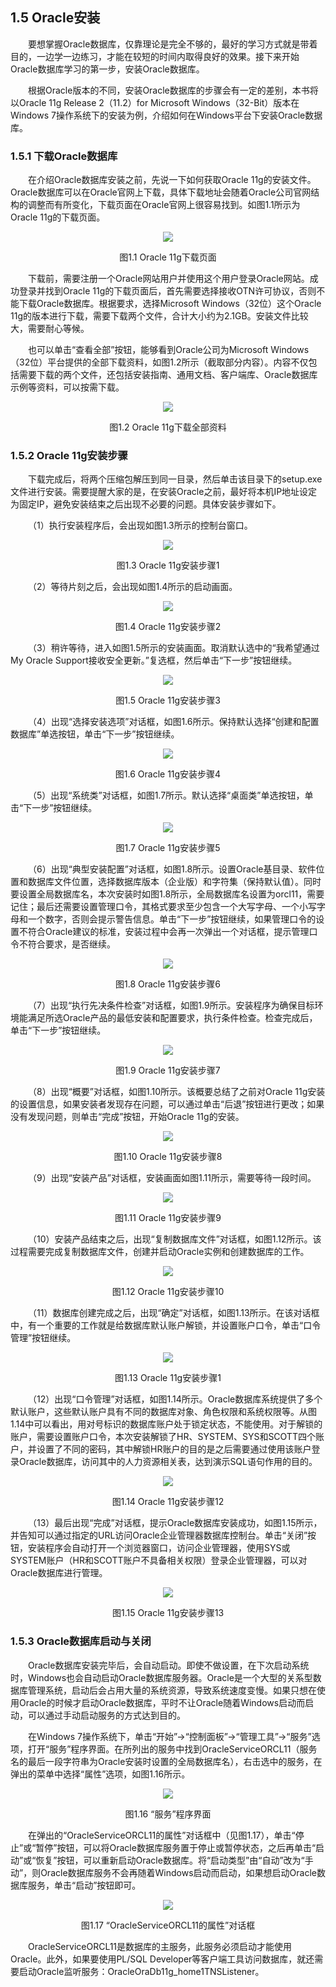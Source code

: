 ## 1.5  Oracle安装
 

&emsp;&emsp;要想掌握Oracle数据库，仅靠理论是完全不够的，最好的学习方式就是带着目的，一边学一边练习，才能在较短的时间内取得良好的效果。接下来开始Oracle数据库学习的第一步，安装Oracle数据库。

&emsp;&emsp;根据Oracle版本的不同，安装Oracle数据库的步骤会有一定的差别，本书将以Oracle 11g Release 2（11.2）for Microsoft Windows（32-Bit）版本在Windows 7操作系统下的安装为例，介绍如何在Windows平台下安装Oracle数据库。

### 1.5.1  下载Oracle数据库  

&emsp;&emsp;在介绍Oracle数据库安装之前，先说一下如何获取Oracle 11g的安装文件。Oracle数据库可以在Oracle官网上下载，具体下载地址会随着Oracle公司官网结构的调整而有所变化，下载页面在Oracle官网上很容易找到。如图1.1所示为Oracle 11g的下载页面。



<p align="center"><img src="../../img/d1z/tu1.1.png" /></p>  
<p align="center">图1.1  Oracle 11g下载页面</p>  






&emsp;&emsp;下载前，需要注册一个Oracle网站用户并使用这个用户登录Oracle网站。成功登录并找到Oracle 11g的下载页面后，首先需要选择接收OTN许可协议，否则不能下载Oracle数据库。根据要求，选择Microsoft Windows（32位）这个Oracle 11g的版本进行下载，需要下载两个文件，合计大小约为2.1GB。安装文件比较大，需要耐心等候。

&emsp;&emsp;也可以单击“查看全部”按钮，能够看到Oracle公司为Microsoft Windows（32位）平台提供的全部下载资料，如图1.2所示（截取部分内容）。内容不仅包括需要下载的两个文件，还包括安装指南、通用文档、客户端库、Oracle数据库示例等资料，可以按需下载。



<p align="center"><img src="../../img/d1z/tu1.2.png" /></p>  
<p align="center">图1.2  Oracle 11g下载全部资料</p>  


### 1.5.2  Oracle 11g安装步骤  

&emsp;&emsp;下载完成后，将两个压缩包解压到同一目录，然后单击该目录下的setup.exe文件进行安装。需要提醒大家的是，在安装Oracle之前，最好将本机IP地址设定为固定IP，避免安装结束之后出现不必要的问题。具体安装步骤如下。

&emsp;&emsp;（1）执行安装程序后，会出现如图1.3所示的控制台窗口。



<p align="center"><img src="../../img/d1z/tu1.3.png" /></p>  
<p align="center">图1.3  Oracle 11g安装步骤1</p>  


&emsp;&emsp;（2）等待片刻之后，会出现如图1.4所示的启动画面。



<p align="center"><img src="../../img/d1z/tu1.4.png" /></p>  
<p align="center">图1.4  Oracle 11g安装步骤2</p>  


&emsp;&emsp;（3）稍许等待，进入如图1.5所示的安装画面。取消默认选中的“我希望通过My Oracle Support接收安全更新。”复选框，然后单击“下一步”按钮继续。



<p align="center"><img src="../../img/d1z/tu1.5.png" /></p>  
<p align="center">图1.5  Oracle 11g安装步骤3</p>  


&emsp;&emsp;（4）出现“选择安装选项”对话框，如图1.6所示。保持默认选择“创建和配置数据库”单选按钮，单击“下一步”按钮继续。



<p align="center"><img src="../../img/d1z/tu1.6.png" /></p>  
<p align="center">图1.6  Oracle 11g安装步骤4</p>  


&emsp;&emsp;（5）出现“系统类”对话框，如图1.7所示。默认选择“桌面类”单选按钮，单击“下一步”按钮继续。



<p align="center"><img src="../../img/d1z/tu1.7.png" /></p>  
<p align="center">图1.7  Oracle 11g安装步骤5</p>  


&emsp;&emsp;（6）出现“典型安装配置”对话框，如图1.8所示。设置Oracle基目录、软件位置和数据库文件位置，选择数据库版本（企业版）和字符集（保持默认值）。同时要设置全局数据库名，本次安装时如图1.8所示，全局数据库名设置为orcl11，需要记住；最后还需要设置管理口令，其格式要求至少包含一个大写字母、一个小写字母和一个数字，否则会提示警告信息。单击“下一步”按钮继续，如果管理口令的设置不符合Oracle建议的标准，安装过程中会再一次弹出一个对话框，提示管理口令不符合要求，是否继续。



<p align="center"><img src="../../img/d1z/tu1.8.png" /></p>  
<p align="center">图1.8  Oracle 11g安装步骤6</p>  


&emsp;&emsp;（7）出现“执行先决条件检查”对话框，如图1.9所示。安装程序为确保目标环境能满足所选Oracle产品的最低安装和配置要求，执行条件检查。检查完成后，单击“下一步”按钮继续。



<p align="center"><img src="../../img/d1z/tu1.9.png" /></p>  
<p align="center">图1.9  Oracle 11g安装步骤7</p>  


&emsp;&emsp;（8）出现“概要”对话框，如图1.10所示。该概要总结了之前对Oracle 11g安装的设置信息，如果安装者发现存在问题，可以通过单击“后退”按钮进行更改；如果没有发现问题，则单击“完成”按钮，开始Oracle 11g的安装。



<p align="center"><img src="../../img/d1z/tu1.10.png" /></p>  
<p align="center">图1.10  Oracle 11g安装步骤8</p>  


&emsp;&emsp;（9）出现“安装产品”对话框，安装画面如图1.11所示，需要等待一段时间。



<p align="center"><img src="../../img/d1z/tu1.11.png" /></p>  
<p align="center">图1.11  Oracle 11g安装步骤9</p>  


&emsp;&emsp;（10）安装产品结束之后，出现“复制数据库文件”对话框，如图1.12所示。该过程需要完成复制数据库文件，创建并启动Oracle实例和创建数据库的工作。



<p align="center"><img src="../../img/d1z/tu1.12.png" /></p>  
<p align="center">图1.12  Oracle 11g安装步骤10</p>  


&emsp;&emsp;（11）数据库创建完成之后，出现“确定”对话框，如图1.13所示。在该对话框中，有一个重要的工作就是给数据库默认账户解锁，并设置账户口令，单击“口令管理”按钮继续。



<p align="center"><img src="../../img/d1z/tu1.13.png" /></p>  
<p align="center">图1.13  Oracle 11g安装步骤1</p>  


&emsp;&emsp;（12）出现“口令管理”对话框，如图1.14所示。Oracle数据库系统提供了多个默认账户，这些默认账户具有不同的数据库对象、角色权限和系统权限等。从图1.14中可以看出，用对号标识的数据库账户处于锁定状态，不能使用。对于解锁的账户，需要设置账户口令，本次安装解锁了HR、SYSTEM、SYS和SCOTT四个账户，并设置了不同的密码，其中解锁HR账户的目的是之后需要通过使用该账户登录Oracle数据库，访问其中的人力资源相关表，达到演示SQL语句作用的目的。



<p align="center"><img src="../../img/d1z/tu1.14.png" /></p>  
<p align="center">图1.14  Oracle 11g安装步骤12</p>  


&emsp;&emsp;（13）最后出现“完成”对话框，提示Oracle数据库安装成功，如图1.15所示，并告知可以通过指定的URL访问Oracle企业管理器数据库控制台。单击“关闭”按钮，安装程序会自动打开一个浏览器窗口，访问企业管理器，使用SYS或SYSTEM账户（HR和SCOTT账户不具备相关权限）登录企业管理器，可以对Oracle数据库进行管理。



<p align="center"><img src="../../img/d1z/tu1.15.png" /></p>  
<p align="center">图1.15  Oracle 11g安装步骤13</p>  



### 1.5.3  Oracle数据库启动与关闭  

&emsp;&emsp;Oracle数据库安装完毕后，会自动启动。即使不做设置，在下次启动系统时，Windows也会自动启动Oracle数据库服务器。Oracle是一个大型的关系型数据库管理系统，启动后会占用大量的系统资源，导致系统速度变慢。如果只想在使用Oracle的时候才启动Oracle数据库，平时不让Oracle随着Windows启动而启动，可以通过手动启动服务的方式达到目的。

&emsp;&emsp;在Windows 7操作系统下，单击“开始”→“控制面板”→“管理工具”→“服务”选项，打开“服务”程序界面。在所列出的服务中找到OracleServiceORCL11（服务名的最后一段字符串为Oracle安装时设置的全局数据库名），右击选中的服务，在弹出的菜单中选择“属性”选项，如图1.16所示。



<p align="center"><img src="../../img/d1z/tu1.16.png" /></p>  
<p align="center">图1.16 “服务”程序界面</p>  




&emsp;&emsp;在弹出的“OracleServiceORCL11的属性”对话框中（见图1.17），单击“停止”或“暂停”按钮，可以将Oracle数据库服务置于停止或暂停状态，之后再单击“启动”或“恢复”按钮，可以重新启动Oracle数据库。将“启动类型”由“自动”改为“手动”，则Oracle数据库服务不会再随着Windows启动而启动，如果想启动Oracle数据库服务，单击“启动”按钮即可。



<p align="center"><img src="../../img/d1z/tu1.17.png" /></p>  
<p align="center">图1.17 “OracleServiceORCL11的属性”对话框</p>  





&emsp;&emsp;OracleServiceORCL11是数据库的主服务，此服务必须启动才能使用Oracle。此外，如果要使用PL/SQL Developer等客户端工具访问数据库，就还需要启动Oracle监听服务：OracleOraDb11g_home1TNSListener。





